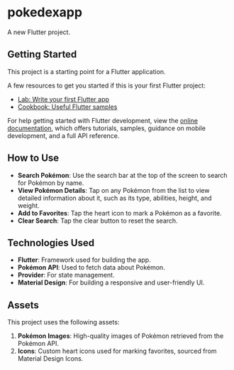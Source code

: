 # pokedexapp

A new Flutter project.

## Getting Started

This project is a starting point for a Flutter application.

A few resources to get you started if this is your first Flutter project:

- [Lab: Write your first Flutter app](https://docs.flutter.dev/get-started/codelab)
- [Cookbook: Useful Flutter samples](https://docs.flutter.dev/cookbook)

For help getting started with Flutter development, view the
[online documentation](https://docs.flutter.dev/), which offers tutorials,
samples, guidance on mobile development, and a full API reference.


## How to Use

- **Search Pokémon**: Use the search bar at the top of the screen to search for Pokémon by name.
- **View Pokémon Details**: Tap on any Pokémon from the list to view detailed information about it, such as its type, abilities, height, and weight.
- **Add to Favorites**: Tap the heart icon to mark a Pokémon as a favorite.
- **Clear Search**: Tap the clear button to reset the search.

## Technologies Used

- **Flutter**: Framework used for building the app.
- **Pokémon API**: Used to fetch data about Pokémon.
- **Provider**: For state management.
- **Material Design**: For building a responsive and user-friendly UI.

## Assets

This project uses the following assets:

1. **Pokémon Images**: High-quality images of Pokémon retrieved from the Pokémon API.
2. **Icons**: Custom heart icons used for marking favorites, sourced from Material Design Icons.
